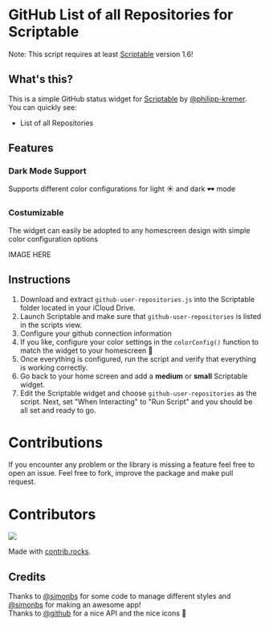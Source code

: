 # GitHub List of all Repositories for Scriptable

Note: This script requires at least [Scriptable](https://scriptable.app/) version 1.6!

## What's this?

This is a simple GitHub status widget for [Scriptable](https://scriptable.app/) by [@philipp-kremer](https://github.com/philipp-kremer). You can quickly see:

* List of all Repositories

## Features
### Dark Mode Support
Supports different color configurations for light ☀️ and dark 🕶️ mode

### Costumizable
The widget can easily be adopted to any homescreen design with simple color configuration options

IMAGE HERE

## Instructions

1. Download and extract `github-user-repositories.js` into the Scriptable folder located in your iCloud Drive.
2. Launch Scriptable and make sure that `github-user-repositories` is listed in the scripts view.
3. Configure your github connection information
4. If you like, configure your color settings in the `colorConfig()` function to match the widget to your homescreen 🎨
5. Once everything is configured, run the script and verify that everything is working correctly.
6. Go back to your home screen and add a **medium** or **small** Scriptable widget.
7. Edit the Scriptable widget and choose `github-user-repositories` as the script. Next, set "When Interacting" to "Run Script" and you should be all set and ready to go.

# Contributions
If you encounter any problem or the library is missing a feature feel free to open an issue. Feel free to fork, improve the package and make pull request.

# Contributors 
<a href="https://github.com/philipp-kremer/iOS-Widgets/graphs/contributors">
  <img src="https://contrib.rocks/image?repo=philipp-kremer/intl_phone_number_input" />
</a>

Made with [contrib.rocks](https://contrib.rocks).

## Credits

Thanks to [@simonbs](https://twitter.com/simonbs) for some code to manage different styles and [@simonbs](https://twitter.com/simonbs) for making an awesome app!\
Thanks to [@github](https://twitter.com/github) for a nice API and the nice icons 🙂